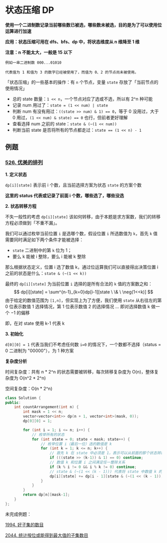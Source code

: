 # 状态压缩 DP

**使用一个二进制数记录当前哪些数已被选，哪些数未被选，目的是为了可以使用位运算进行加速**

**应用：状态压缩可用在 dfs、bfs、dp 中，将状态维度从 n 维降至 1 维**

**注意：n 不能太大，一般是 15 以下**

```
例如一串二进制数 000...01010

代表值为 1 和值为 3 的数字已经被使用了，而值为 0、2 的节点尚未被使用。
```

「状态压缩」的一些基本的操作：有 `n` 个节点，变量 `state` 存放了「当前节点的使用情况」

- 总的 state 数量：`1 << n`，一个节点对应了选或不选，所以有 2^n 种可能
- 记录 num 用过了：`state = (1 << num) | state`
-  判断 num 有没有用过：`((state >> num) & 1) == 0`，等于 0 没用过，大于 0 用过，`(1 << num) & state) == 0` 也行，但前者更好理解
- 查看选择 num 之前的 state：`state & (~(1 << num))`
- 判断当前 state 是否将所有的节点都走过：`state == (1 << n) - 1`

## 例题

### [526. 优美的排列](https://leetcode.cn/problems/beautiful-arrangement/)

**1. 定义状态**

`dp[i][state]` 表示前 i 个数，且当前选择方案为状态 `state` 的方案个数

**这里的 status 代表或记录了前面 i 个数，哪些选了，哪些没选**

**2. 状态转移方程**

不失一般性的考虑 `dp[i][state]` 该如何转移，由于本题是求方案数，我们的转移方程必须做到「不重不漏」。

我们可以通过枚举当前位置 `i` 是选哪个数，假设位置 `i` 所选数值为 `k`，首先 `k` 值需要同时满足如下两个条件才能被选择：

- `state` 二进制中的第 `k` 位为 1；
- 要么 k 能被 i 整除，要么 i 能被 k 整除

那么根据状态定义，位置 i 选了数值 k，通过位运算我们可以直接得出决策位置 i 之前的状态是什么：`state & (~(1 << k))`

最终的 `dp[i][state]` 为当前位置 `i` 选择的是所有合法的 `k` 值的方案数之和：
$$
dp[i][state] = \sum^{n-1}_{k=0}dp[i-1][state \ \& \ \neg(1<<k)]
$$
由于给定的数值范围为 `[1,n]`，但实现上为了方便，我们使用 `state` 从右往左的第 0 位表示数值 1 选择情况，第 1 位表示数值 2 的选择情况 ... 即对选择数值 k 做一个 −1 的偏移

即，在对 state 使用 k-1 代表 k

**3. 初始化**

`d[0][0] = 1` 代表当我们不考虑任何数 `i=0` 的情况下，一个数都不选择（status = 0 二进制为 "00000"），为 1 种方案

**复杂度分析**

时间复杂度：共有 n * 2^n 的状态需要被转移，每次转移复杂度为 O(n)，整体复杂度为 O(n^2 * 2^n)

空间复杂度：O(n * 2^n)

```cpp
class Solution {
public:
    int countArrangement(int n) {
        int mask = 1 << n;
        vector<vector<int>> dp(n + 1, vector<int>(mask, 0));
        dp[0][0] = 1;

        for (int i = 1; i <= n; i++) {
            // 枚举所有的状态
            for (int state = 0; state < mask; state++) {
                // 枚举位置 i（最后一位）选的数值是 k
                for (int k = 1; k <= n; k++) {
                    // 首先 k 在 state 中必须是 1，表示可以从前面的那个状态转移过来
                    if (((state >> (k-1)) & 1) == 0) continue;
                    // 数值 k 和位置 i 之间满足任一整除关系
                    if (k % i != 0 && i % k != 0) continue;
                    // state & (~(1 << (k - 1))) 代表将 state 中数值 k 的位置置零
                    dp[i][state] += dp[i - 1][state & (~(1 << (k - 1)))];
                }
            }
        }
        return dp[n][mask-1];
    }
};

```



未完成例题：

[1994. 好子集的数目](https://leetcode.cn/problems/the-number-of-good-subsets/)

[2044. 统计按位或能得到最大值的子集数目](https://leetcode.cn/problems/count-number-of-maximum-bitwise-or-subsets/)
